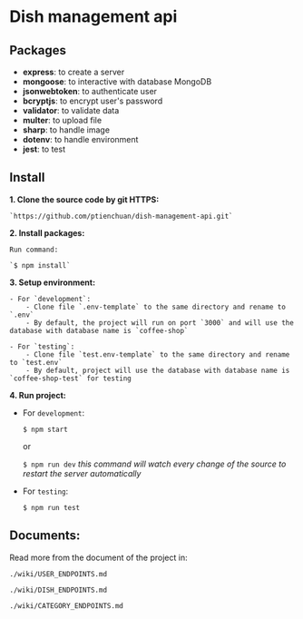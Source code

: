 # Dish management api

## Packages
- **express**: to create a server
- **mongoose**: to interactive with database MongoDB
- **jsonwebtoken**: to authenticate user
- **bcryptjs**: to encrypt user's password
- **validator**: to validate data
- **multer**: to upload file
- **sharp**: to handle image
- **dotenv**: to handle environment
- **jest**: to test

## Install
**1. Clone the source code by git HTTPS:**

	`https://github.com/ptienchuan/dish-management-api.git`

**2. Install packages:**

	Run command:

	`$ npm install`

**3. Setup environment:**

	- For `development`:
		- Clone file `.env-template` to the same directory and rename to `.env`
		- By default, the project will run on port `3000` and will use the database with database name is `coffee-shop`

	- For `testing`:
		- Clone file `test.env-template` to the same directory and rename to `test.env`
		- By default, project will use the database with database name is `coffee-shop-test` for testing

**4. Run project:**

- For `development`:

	`$ npm start`

	or

	`$ npm run dev` *this command will watch every change of the source to restart the server automatically*

- For `testing`:

	`$ npm run test`


## Documents:

Read more from the document of the project in:

`./wiki/USER_ENDPOINTS.md`

`./wiki/DISH_ENDPOINTS.md`

`./wiki/CATEGORY_ENDPOINTS.md`
